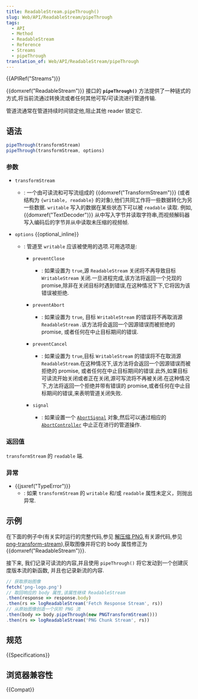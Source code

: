 ```yaml
---
title: ReadableStream.pipeThrough()
slug: Web/API/ReadableStream/pipeThrough
tags:
  - API
  - Method
  - ReadableStream
  - Reference
  - Streams
  - pipeThrough
translation_of: Web/API/ReadableStream/pipeThrough
---
```

{{APIRef("Streams")}}

{{domxref("ReadableStream")}} 接口的 **`pipeThrough()`** 方法提供了一种链式的方式,将当前流通过转换流或者任何其他可写/可读流进行管道传输.

管道流通常在管道持续时间锁定他,阻止其他 reader 锁定它.

## 语法

```js
pipeThrough(transformStream)
pipeThrough(transformStream, options)
```

### 参数

- `transformStream`
  - : 一个由可读流和可写流组成的 {{domxref("TransformStream")}} (或者结构为 `{writable, readable}` 的对象),他们共同工作将一些数据转化为另一些数据. `writable` 写入的数据在某些状态下可以被 `readable` 读取. 例如, {{domxref("TextDecoder")}} 从中写入字节并读取字符串,而视频解码器写入编码后的字节并从中读取未压缩的视频帧.

- `options` {{optional_inline}}

  - : 管道至 `writable` 应该被使用的选项.可用选项是:

    - `preventClose`

      - : 如果设置为 `true`,源 `ReadableStream` 关闭将不再导致目标 `WritableStream` 关闭.一旦进程完成,该方法将返回一个兑现的 promise,除非在关闭目标时遇到错误,在这种情况下下,它将因为该错误被拒绝.

    - `preventAbort`

      - : 如果设置为 `true`, 目标 `WritableStream` 的错误将不再取消源 `ReadableStream` .该方法将会返回一个因源错误而被拒绝的 promise, 或者任何在中止目标期间的错误.

    - `preventCancel`

      - : 如果设置为 `true`,目标 `WritableStream` 的错误将不在取消源 `ReadableStream`.在这种情况下,该方法将会返回一个因源错误而被拒绝的 promise, 或者任何在中止目标期间的错误.此外,如果目标可读流开始关闭或者正在关闭,源可写流将不再被关闭.在这种情况下,方法将返回一个拒绝并带有错误的 promise,或者任何在中止目标期间的错误,来表明管道关闭失败.

    - `signal`

      - : 如果设置一个 [`AbortSignal`](/zh-CN/docs/Web/API/AbortSignal) 对象,然后可以通过相应的 [`AbortController`](/zh-CN/docs/Web/API/AbortController) 中止正在进行的管道操作.

### 返回值

`transformStream` 的 `readable` 端.

### 异常

- {{jsxref("TypeError")}}
  - : 如果 `transformStream` 的 `writable` 和/或 `readable` 属性未定义，则抛出异常.

## 示例

在下面的例子中(有关实时运行的完整代码,参见 [解压缩 PNG](https://mdn.github.io/dom-examples/streams/png-transform-stream/),有关源代码,参见 [png-transform-stream](https://github.com/mdn/dom-examples/tree/master/streams/png-transform-stream)),获取图像并将它的 body 属性修正为 {{domxref("ReadableStream")}}.

接下来, 我们记录可读流的内容,并且使用 `pipeThrough()` 将它发动到一个创建灰度版本流的新函数, 并且也记录新流的内容.

```js
// 获取原始图像
fetch('png-logo.png')
// 取回响应的 body 属性,该属性继续 ReadableStream
.then(response => response.body)
.then(rs => logReadableStream('Fetch Response Stream', rs))
// 从原始图像创造一个灰阶 PNG 流
.then(body => body.pipeThrough(new PNGTransformStream()))
.then(rs => logReadableStream('PNG Chunk Stream', rs))
```

## 规范

{{Specifications}}

## 浏览器兼容性

{{Compat}}
